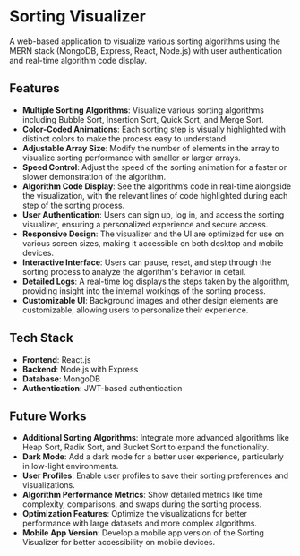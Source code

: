 # Sorting Visualizer

A web-based application to visualize various sorting algorithms using the MERN stack (MongoDB, Express, React, Node.js) with user authentication and real-time algorithm code display.

## Features

- **Multiple Sorting Algorithms**: Visualize various sorting algorithms including Bubble Sort, Insertion Sort, Quick Sort, and Merge Sort.
- **Color-Coded Animations**: Each sorting step is visually highlighted with distinct colors to make the process easy to understand.
- **Adjustable Array Size**: Modify the number of elements in the array to visualize sorting performance with smaller or larger arrays.
- **Speed Control**: Adjust the speed of the sorting animation for a faster or slower demonstration of the algorithm.
- **Algorithm Code Display**: See the algorithm’s code in real-time alongside the visualization, with the relevant lines of code highlighted during each step of the sorting process.
- **User Authentication**: Users can sign up, log in, and access the sorting visualizer, ensuring a personalized experience and secure access.
- **Responsive Design**: The visualizer and the UI are optimized for use on various screen sizes, making it accessible on both desktop and mobile devices.
- **Interactive Interface**: Users can pause, reset, and step through the sorting process to analyze the algorithm's behavior in detail.
- **Detailed Logs**: A real-time log displays the steps taken by the algorithm, providing insight into the internal workings of the sorting process.
- **Customizable UI**: Background images and other design elements are customizable, allowing users to personalize their experience.

## Tech Stack

- **Frontend**: React.js
- **Backend**: Node.js with Express
- **Database**: MongoDB
- **Authentication**: JWT-based authentication

## Future Works

- **Additional Sorting Algorithms**: Integrate more advanced algorithms like Heap Sort, Radix Sort, and Bucket Sort to expand the functionality.
- **Dark Mode**: Add a dark mode for a better user experience, particularly in low-light environments.
- **User Profiles**: Enable user profiles to save their sorting preferences and visualizations.
- **Algorithm Performance Metrics**: Show detailed metrics like time complexity, comparisons, and swaps during the sorting process.
- **Optimization Features**: Optimize the visualizations for better performance with large datasets and more complex algorithms.
- **Mobile App Version**: Develop a mobile app version of the Sorting Visualizer for better accessibility on mobile devices.
